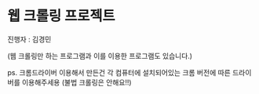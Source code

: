 # 웹 크롤링 프로젝트

진행자 : 김경민


(웹 크롤링만 하는 프로그램과 이를 이용한 프로그램도 있습니다.)

ps. 크롬드라이버 이용해서 만든건 각 컴퓨터에 설치되어있는 크롬 버전에 따른 드라이버를 
이용해주세용 (불법 크롤링은 안해요!!)
